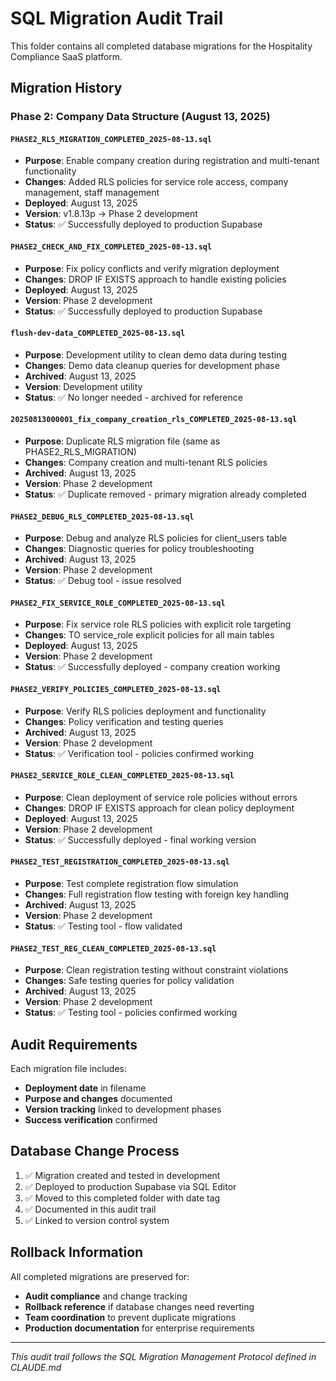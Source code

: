 # SQL Migration Audit Trail

This folder contains all completed database migrations for the Hospitality Compliance SaaS platform.

## Migration History

### Phase 2: Company Data Structure (August 13, 2025)

#### `PHASE2_RLS_MIGRATION_COMPLETED_2025-08-13.sql`
- **Purpose**: Enable company creation during registration and multi-tenant functionality
- **Changes**: Added RLS policies for service role access, company management, staff management
- **Deployed**: August 13, 2025
- **Version**: v1.8.13p → Phase 2 development
- **Status**: ✅ Successfully deployed to production Supabase

#### `PHASE2_CHECK_AND_FIX_COMPLETED_2025-08-13.sql`  
- **Purpose**: Fix policy conflicts and verify migration deployment
- **Changes**: DROP IF EXISTS approach to handle existing policies
- **Deployed**: August 13, 2025
- **Version**: Phase 2 development
- **Status**: ✅ Successfully deployed to production Supabase

#### `flush-dev-data_COMPLETED_2025-08-13.sql`
- **Purpose**: Development utility to clean demo data during testing
- **Changes**: Demo data cleanup queries for development phase
- **Archived**: August 13, 2025
- **Version**: Development utility
- **Status**: ✅ No longer needed - archived for reference

#### `20250813000001_fix_company_creation_rls_COMPLETED_2025-08-13.sql`
- **Purpose**: Duplicate RLS migration file (same as PHASE2_RLS_MIGRATION)
- **Changes**: Company creation and multi-tenant RLS policies
- **Archived**: August 13, 2025
- **Version**: Phase 2 development
- **Status**: ✅ Duplicate removed - primary migration already completed

#### `PHASE2_DEBUG_RLS_COMPLETED_2025-08-13.sql`
- **Purpose**: Debug and analyze RLS policies for client_users table
- **Changes**: Diagnostic queries for policy troubleshooting
- **Archived**: August 13, 2025
- **Version**: Phase 2 development
- **Status**: ✅ Debug tool - issue resolved

#### `PHASE2_FIX_SERVICE_ROLE_COMPLETED_2025-08-13.sql`
- **Purpose**: Fix service role RLS policies with explicit role targeting
- **Changes**: TO service_role explicit policies for all main tables
- **Deployed**: August 13, 2025
- **Version**: Phase 2 development
- **Status**: ✅ Successfully deployed - company creation working

#### `PHASE2_VERIFY_POLICIES_COMPLETED_2025-08-13.sql`
- **Purpose**: Verify RLS policies deployment and functionality
- **Changes**: Policy verification and testing queries
- **Archived**: August 13, 2025
- **Version**: Phase 2 development
- **Status**: ✅ Verification tool - policies confirmed working

#### `PHASE2_SERVICE_ROLE_CLEAN_COMPLETED_2025-08-13.sql`
- **Purpose**: Clean deployment of service role policies without errors
- **Changes**: DROP IF EXISTS approach for clean policy deployment
- **Deployed**: August 13, 2025
- **Version**: Phase 2 development
- **Status**: ✅ Successfully deployed - final working version

#### `PHASE2_TEST_REGISTRATION_COMPLETED_2025-08-13.sql`
- **Purpose**: Test complete registration flow simulation
- **Changes**: Full registration flow testing with foreign key handling
- **Archived**: August 13, 2025
- **Version**: Phase 2 development
- **Status**: ✅ Testing tool - flow validated

#### `PHASE2_TEST_REG_CLEAN_COMPLETED_2025-08-13.sql`
- **Purpose**: Clean registration testing without constraint violations
- **Changes**: Safe testing queries for policy validation
- **Archived**: August 13, 2025
- **Version**: Phase 2 development
- **Status**: ✅ Testing tool - policies confirmed working

## Audit Requirements

Each migration file includes:
- **Deployment date** in filename
- **Purpose and changes** documented
- **Version tracking** linked to development phases
- **Success verification** confirmed

## Database Change Process

1. ✅ Migration created and tested in development
2. ✅ Deployed to production Supabase via SQL Editor
3. ✅ Moved to this completed folder with date tag
4. ✅ Documented in this audit trail
5. ✅ Linked to version control system

## Rollback Information

All completed migrations are preserved for:
- **Audit compliance** and change tracking
- **Rollback reference** if database changes need reverting  
- **Team coordination** to prevent duplicate migrations
- **Production documentation** for enterprise requirements

---

*This audit trail follows the SQL Migration Management Protocol defined in CLAUDE.md*